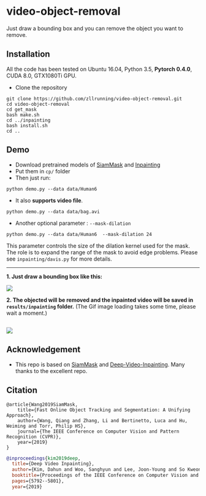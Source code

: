 # video-object-removal
Just draw a bounding box and you can remove the object you want to remove.
## Installation
All the code has been tested on Ubuntu 16.04, Python 3.5, **Pytorch 0.4.0**, CUDA 8.0, GTX1080Ti GPU.

- Clone the repository 
```shell
git clone https://github.com/zllrunning/video-object-removal.git
cd video-object-removal
cd get_mask
bash make.sh
cd ../inpainting
bash install.sh
cd ..
```

## Demo
- Download pretrained models of [SiamMask](http://www.robots.ox.ac.uk/~qwang/SiamMask_DAVIS.pth) and [Inpainting](https://drive.google.com/file/d/1KAi9oQVBaJU9ytr7dYr2WwEcO5NLiJvo/view?usp=sharing)
- Put them in `cp/` folder
- Then just run:
```
python demo.py --data data/Human6
```
- It also **supports video file**.
```
python demo.py --data data/bag.avi
```
- Another optional parameter : `--mask-dilation`

```
python demo.py --data data/Human6  --mask-dilation 24
```
This parameter controls the size of the dilation kernel used for the mask. The role is to expand the range of the mask to avoid edge problems. Please see `inpainting/davis.py` for more details.

---
**1. Just draw a bounding box like this:**

![](results/get_mask.gif)

**2. The objected will be removed and the inpainted video will be saved in `results/inpainting` folder.** (The Gif image loading takes some time, please wait a moment.)

![](results/sgif.gif)
---

## Acknowledgement
- This repo is based on [SiamMask](https://github.com/foolwood/SiamMask) and [Deep-Video-Inpainting](https://github.com/mcahny/Deep-Video-Inpainting). Many thanks to the excellent repo.

## Citation
```
@article{Wang2019SiamMask,
    title={Fast Online Object Tracking and Segmentation: A Unifying Approach},
    author={Wang, Qiang and Zhang, Li and Bertinetto, Luca and Hu, Weiming and Torr, Philip HS},
    journal={The IEEE Conference on Computer Vision and Pattern Recognition (CVPR)},
    year={2019}
}
```
```bibtex
@inproceedings{kim2019deep,
  title={Deep Video Inpainting},
  author={Kim, Dahun and Woo, Sanghyun and Lee, Joon-Young and So Kweon, In},
  booktitle={Proceedings of the IEEE Conference on Computer Vision and Pattern Recognition},
  pages={5792--5801},
  year={2019}
```












